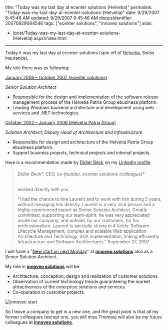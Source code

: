 title: "Today was my last day at ecenter solutions (Helvetia)"
permalink: "Today-was-my-last-day-at-ecenter-solutions-(Helvetia)"
date: 9/29/2007 6:45:46 AM
updated: 9/29/2007 6:45:46 AM
disqusIdentifier: 20070929064546
tags: ["ecenter solutions", "innoveo solutions"]
alias:
 - /post/Today-was-my-last-day-at-ecenter-solutions-(Helvetia).aspx/index.html
---
Today it was my last day at ecenter solutions (spin off of [Helvetia](http://www.helvetia.ch/home.htm), Swiss insurance).

My role there was as following:
<!-- more -->

<u>January 2006 – October 2007 (ecenter solutions)</u>  

*Senior Solution Architect*  

*   Responsible for the design and implementation of the software release management process of the Helvetia Patria Group ebusiness platform.
*   Leading Windows backend architecture and development using web services and .NET technologies.  

<u>October 2002 – January 2006 (Helvetia Patria Group)</u>  

*Solution Architect, Deputy Head of Architecture and Infrastructure*  

*   Responsible for design and architecture of the Helvetia Patria Group ebusiness platform.
*   Support business projects, technical projects and internal projects.  

Here is a recommendation made by [Didier Beck](http://www.didierbeck.com/) on my [LinkedIn profile](http://www.linkedin.com/in/laurentkempe)

> ###### Didier Beck*, CEO, co-founder, ecenter solutions (colleague)*
> worked directly with you
> 
> “I had the chance to hire Laurent and to work with him during 5 years, without managing him directly. Laurent is a very nice person and a highly experienced expert as Senior Solution Architect. Greatly committed, supporting our team-spirit, he was very appreciated inside our company, and outside, by our customers, for his professionalism. Laurent is specially strong in 4 fields: Software Lifecycle Management, complex and scalable Web application Architecture and Technology, SOA implementation, linking efficiently Infrastructure and Software Architectures.” September 27, 2007

I will have a "[New start on next Monday](http://weblogs.asp.net/lkempe/archive/2007/09/25/new-start-on-next-monday.aspx)" at [**innoveo solutions**](http://www.innoveo.com/) also as a Senior Solution Architect.

My role in [**innoveo solutions**](http://www.innoveo.com/) will be:

*   Architecture, conception, design and realization of customer solutions.
*   Observation of current technology trends guaranteeing the market attractiveness of the enterprise solutions and services.
*   Co-operation in customer projects. 

![innoveo start](http://static.flickr.com/1124/1454978926_1358d191f2.jpg)

So I leave a company to get in a new one, and the great point is that all my former colleagues (except one, you will miss Thomas) will also be my future colleagues at [**innoveo solutions**](http://www.innoveo.com/).
